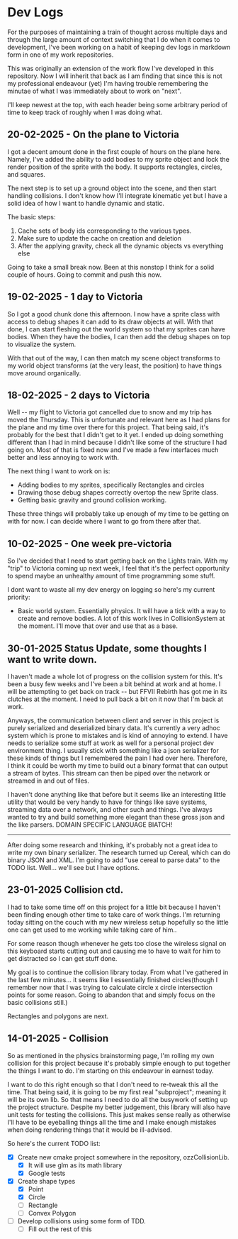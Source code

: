 # Dev Logs

For the purposes of maintaining a train of thought across multiple days and through the large amount of 
context switching that I do when it comes to development, I've been working on a habit of keeping dev logs
in markdown form in one of my work repositories. 

This was originally an extension of the work flow I've developed in this repository. Now I will inherit that back
as I am finding that since this is not my professional endeavour (yet) I'm having trouble remembering the minutae of what
I was immediately about to work on "next".

I'll keep newest at the top, with each header being some arbitrary period of time to keep track of roughly when
I was doing what.

## 20-02-2025 - On the plane to Victoria

I got a decent amount done in the first couple of hours on the plane here. Namely, I've added the ability to add bodies
to my sprite object and lock the render position of the sprite with the body. It supports rectangles, circles, and squares.

The next step is to set up a ground object into the scene, and then start handling collisions. I don't know how I'll integrate kinematic yet
but I have a solid idea of how I want to handle dynamic and static.

The basic steps:
1. Cache sets of body ids corresponding to the various types.
2. Make sure to update the cache on creation and deletion
2. After the applying gravity, check all the dynamic objects vs everything else

Going to take a small break now. Been at this nonstop I think for a solid couple of hours. Going to commit and push this now.

## 19-02-2025 - 1 day to Victoria

So I got a good chunk done this afternoon. I now have a sprite class with access to debug shapes it can add to its 
draw objects at will. With that done, I can start fleshing out the world system so that my sprites can have bodies. When they have
the bodies, I can then add the debug shapes on top to visualize the system.

With that out of the way, I can then match my scene object transforms to my world object transforms (at the very least, the position)
to have things move around organically. 

## 18-02-2025 - 2 days to Victoria
Well -- my flight to Victoria got cancelled due to snow and my trip has moved the Thursday. This is unfortunate and relevant here as I had plans for the plane
and my time over there for this project. That being said, it's probably for the best that I didn't get to it yet. I ended up doing something different than
I had in mind because I didn't like some of the structure I had going on. Most of that is fixed now and I've made a few interfaces much better and less annoying to 
work with.

The next thing I want to work on is:
- Adding bodies to my sprites, specifically Rectangles and circles
- Drawing those debug shapes correctly overtop the new Sprite class.
- Getting basic gravity and ground collision working. 

These three things will probably take up enough of my time to be getting on with for now. I can decide where I want to go from there after that.

## 10-02-2025 - One week pre-victoria

So I've decided that I need to start getting back on the Lights train. With my "trip" to Victoria coming up next week, I feel that it's the perfect 
opportunity to spend maybe an unhealthy amount of time programming some stuff. 

I dont want to waste all my dev energy on logging so here's my current priority:

- Basic world system. Essentially physics. It will have a tick with a way to create and remove bodies. A lot of this work lives in CollisionSystem at the moment.
I'll move that over and use that as a base.

## 30-01-2025 Status Update, some thoughts I want to write down.

I haven't made a whole lot of progress on the collision system for this. It's been a busy few weeks and I've been a bit behind
at work and at home. I will be attempting to get back on track -- but FFVII Rebirth has got me in its clutches at the moment. I need to 
pull back a bit on it now that I'm back at work.

Anyways, the communication between client and server in this project is purely serialized and deserialized binary data.
It's currently a very adhoc system which is prone to mistakes and is kind of annoying to extend. I have needs to serialize
some stuff at work as well for a personal project dev environment thing. I usually stick with something like a json serializer for these kinds of
things but I remembered the pain I had over here. Therefore, I think it could be worth my time to build out a binary format
that can output a stream of bytes. This stream can then be piped over the network or streamed in and out of files.

I haven't done anything like that before but it seems like an interesting little utility that would be very handy to have
for things like save systems, streaming data over a network, and other such and things. I've always wanted to try and build something more elegant than these
gross json and the like parsers. DOMAIN SPECIFIC LANGUAGE BIATCH!

---
After doing some research and thinking, it's probably not a great idea to write my own binary serializer.
The research turned up Cereal, which can do binary JSON and XML. I'm going to add "use cereal to parse data" to the TODO list.
Well... we'll see but I have options.

## 23-01-2025 Collision ctd.
I had to take some time off on this project for a little bit because I haven't been finding enough other time
to take care of work things. I'm returning today sitting on the couch with my new wireless setup
hopefully so the little one can get used to me working while taking care of him..

For some reason though whenever he gets too close the wireless signal on this keyboard starts cutting out and causing
me to have to wait for him to get distracted so I can get stuff done.

My goal is to continue the collision library today. From what I've gathered in the last few minutes... it seems like I essentially
finished circles(though I remember now that I was trying to calculate circle x circle intersection points for some reason. Going to abandon that and 
simply focus on the basic collisions still.)

Rectangles and polygons are next.

## 14-01-2025 - Collision

So as mentioned in the physics brainstorming page, I'm rolling my own collision for this project because it's probably
simple enough to put together the things I want to do. I'm starting on this endeavour in earnest today.

I want to do this right enough so that I don't need to re-tweak this all the time. That being said, it is going to be my
first real "subproject"; meaning it will be its own lib. So that means I need to do all the busywork of setting up the
project structure. Despite my better judgement, this library will also have unit tests for testing the collisions. 
This just makes sense really as otherwise I'll have to be eyeballing things all the time and I make enough mistakes when 
doing rendering things that it would be ill-advised.

So here's the current TODO list:

- [x] Create new cmake project somewhere in the repository, ozzCollisionLib.
    - [x] It will use glm as its math library
    - [x] Google tests
- [x] Create shape types
  - [x] Point
  - [x] Circle
  - [ ] Rectangle
  - [ ] Convex Polygon
- [ ] Develop collisions using some form of TDD.
  - [ ] Fill out the rest of this
